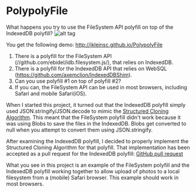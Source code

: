PolypolyFile
============

What happens you try to use the FileSystem API polyfill on top of the IndexedDB polyfill?
![alt tag](http://jkleinsc.github.io/PolypolyFile/polypoly.jpg)

You get the following demo: http://jkleinsc.github.io/PolypolyFile

1. There is a polyfill for the FileSystem API (//github.com/ebidel/idb.filesystem.js/), that relies on IndexedDB.
2. There is a polyfill for the IndexedDB API that relies on WebSQL (https://github.com/axemclion/IndexedDBShim).
3. Can you use polyfill #1 on top of polyfill #2?
4. If you can, the FileSystem API can be used in most browsers, including Safari and mobile Safari(iOS).

When I started this project, it turned out that the IndexedDB polyfill simply used 
JSON.stringify/JSON.decode to mimic the <a href="">Structured Cloning Algorithm</a>.  This meant 
that the FileSystem polyfill didn't work because it was using Blobs to save the files 
in the IndexedDB.  Blobs get converted to null when you attempt to convert them using JSON.stringify.

After examining the IndexedDB polyfill, I decided to properly implement the Structured 
Cloning Algorithm for that polyfill.  That implementation has been accepted as a pull 
request for the IndexedDB polyfill:  <a href="https://github.com/axemclion/IndexedDBShim/pull/68">GitHub pull request</a>

What you see in this project is an example of the FileSystem polyfill and the 
IndexedDB polyfill working together to allow upload of photos to a local filesystem
from a (mobile) Safari browser.  This example should work in most browsers.